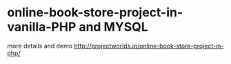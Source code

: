 # online-book-store-project-in- vanilla-PHP and MYSQL 

more details and demo http://projectworlds.in/online-book-store-project-in-php/
